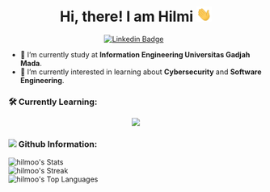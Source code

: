 <h1 align="center">Hi, there! I am Hilmi <img src="https://github.com/hilmoo/hilmoo/blob/main/asset/Hi.gif" width="30px"></h1>

<div align="center">

[![Linkedin Badge](https://img.shields.io/badge/-LinkedIn-0A66C2?style=for-the-badge&logo=linkedin&logoColor=white)](https://www.linkedin.com/in/hilmi05/) &nbsp;
</div>

- 🏫 I’m currently study at **Information Engineering Universitas Gadjah Mada**.
- 🌱 I’m currently interested in learning about **Cybersecurity** and **Software Engineering**.
<div align="left">
<h3 align="left">🛠 Currently Learning:</h3>
<p align="center">
  <a href="https://skillicons.dev">
    <img src="https://skillicons.dev/icons?i=git,docker,githubactions,py,postgres,go,rust,react" />
  </a>
</p>
</div>

<div align="left">

<h3 align="left"><img height="20" src="https://github.githubassets.com/assets/GitHub-Mark-ea2971cee799.png"> Github Information:</h3>

![hilmoo's Stats](https://github-readme-stats.vercel.app/api?username=hilmoo&theme=dark&show_icons=true&hide_border=false&count_private=true)
<br>
![hilmoo's Streak](https://github-readme-streak-stats.herokuapp.com/?user=hilmoo&theme=dark&hide_border=false)
<br>
![hilmoo's Top Languages](https://github-readme-stats.vercel.app/api/top-langs/?username=hilmoo&theme=dark&show_icons=true&hide_border=false&layout=compact)
</div>
